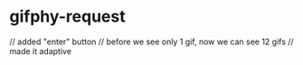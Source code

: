 # gifphy-request


// added "enter" button 
// before we see only 1 gif, now we can see 12 gifs
// made it adaptive 
